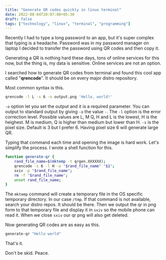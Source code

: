 ```yaml
---
title: "Generate QR codes quickly in linux terminal"
date: 2022-08-04T20:07:08+05:30
draft: false
tags: ["technology", "linux", "terminal", "programming"]
---
```


Recently I had to type a long password to an app, but it's super complex that
typing is a headache. Password was in my password manager on laptop
I decided to transfer the password using QR codes and then copy it.

Generating a QR is nothing hard these days, tons of online services for this
now, but the thing is, my data is sensitive. Online services are not an
option. 

I searched how to generate QR codes from terminal and found this cool app called
"**qrencode**". It should be on every major distro repository.

Most common syntax is this.

```sh
qrencode -l L -s 6 -o output.png 'Hello, world!'
```

`-o` option let you set the output and it is a required parameter. You can
output to standard output by giving `-o` the value `-`. The `-l` option is the
error correction level. Possible values are L, M Q, H and L is the lowest, H is
the heighest. M is medium, Q is higher than medium but lower than H. `-s` is the
pixel size. Default is 3 but I prefer 6. Having pixel size 6 will generate large
QR.

Typing that command each time and opening the image is hard work. Let's simplify
the process.  I wrote a shell function for this.

```sh
function generate-qr {
    rand_file_name=$(mktemp -t qrgen.XXXXXX);
    qrencode -s 6 -l H -o "$rand_file_name" "$1";
    sxiv -p "$rand_file_name";
    rm -f "$rand_file_name";
    unset rand_file_name;
}
```

The `mktemp` command will create a temporary file in the OS specific temporary
directory. In our case `/tmp`. If that command is not available, search your
distro repos. It should be there. Then we output the qr in png form to that
temporary file and display it in `sxiv` so the mobile phone can read it. When we
close `sxiv` our qr png will also get deleted.

Now generating QR codes are as easy as this.

```sh
generate-qr "Hello world"
```

That's it. 

Don't be skid. Peace.